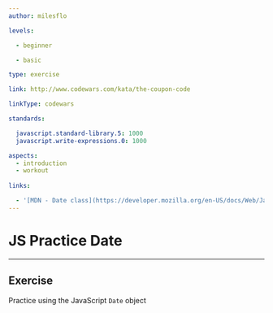 ```yaml
---
author: milesflo

levels:

  - beginner

  - basic

type: exercise

link: http://www.codewars.com/kata/the-coupon-code

linkType: codewars

standards:

  javascript.standard-library.5: 1000
  javascript.write-expressions.0: 1000

aspects:
  - introduction
  - workout
  
links:

  - '[MDN - Date class](https://developer.mozilla.org/en-US/docs/Web/JavaScript/Reference/Global_Objects/Date)'
---
```


# JS Practice Date

---
## Exercise

Practice using the JavaScript `Date` object
 
